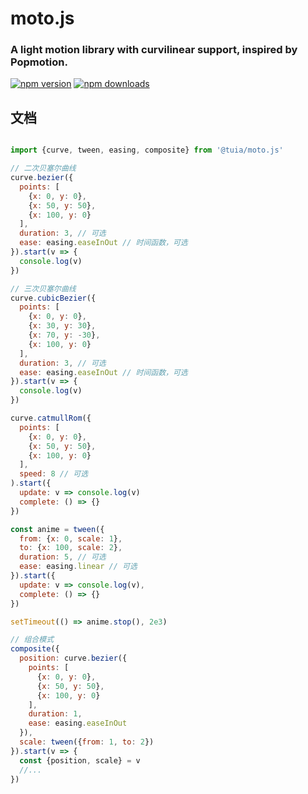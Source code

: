 # moto.js
### A light motion library with curvilinear support, inspired by Popmotion.
[![npm version](https://img.shields.io/npm/v/@tuia/moto.js.svg?style=flat-square)](https://www.npmjs.com/package/@tuia/moto.js)
[![npm downloads](https://img.shields.io/npm/dm/@tuia/moto.js.svg?style=flat-square)](https://www.npmjs.com/package/@tuia/moto.js)

## 文档
```js

import {curve, tween, easing, composite} from '@tuia/moto.js'

// 二次贝塞尔曲线
curve.bezier({
  points: [
    {x: 0, y: 0},
    {x: 50, y: 50},
    {x: 100, y: 0}
  ],
  duration: 3, // 可选
  ease: easing.easeInOut // 时间函数，可选
}).start(v => {
  console.log(v)
})

// 三次贝塞尔曲线
curve.cubicBezier({
  points: [
    {x: 0, y: 0},
    {x: 30, y: 30},
    {x: 70, y: -30},
    {x: 100, y: 0}
  ],
  duration: 3, // 可选
  ease: easing.easeInOut // 时间函数，可选
}).start(v => {
  console.log(v)
})

curve.catmullRom({
  points: [
    {x: 0, y: 0},
    {x: 50, y: 50},
    {x: 100, y: 0}
  ],
  speed: 8 // 可选
).start({
  update: v => console.log(v)
  complete: () => {}
})

const anime = tween({
  from: {x: 0, scale: 1},
  to: {x: 100, scale: 2},
  duration: 5, // 可选
  ease: easing.linear // 可选
}).start({
  update: v => console.log(v),
  complete: () => {}
})

setTimeout(() => anime.stop(), 2e3)

// 组合模式
composite({
  position: curve.bezier({
    points: [
      {x: 0, y: 0},
      {x: 50, y: 50},
      {x: 100, y: 0}
    ],
    duration: 1,
    ease: easing.easeInOut
  }),
  scale: tween({from: 1, to: 2})
}).start(v => {
  const {position, scale} = v
  //...
})
```
